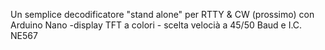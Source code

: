 Un semplice decodificatore "stand alone" per RTTY & CW (prossimo) con Arduino Nano -display TFT a colori - scelta velocià a 45/50 Baud e I.C. NE567

